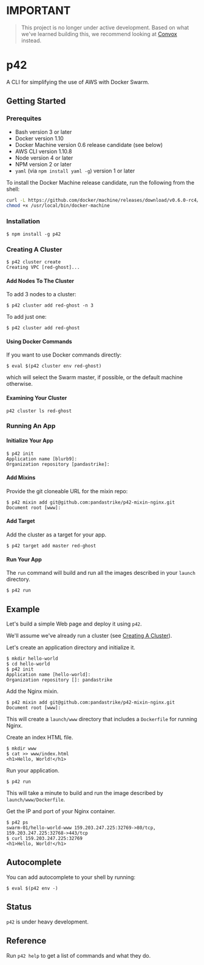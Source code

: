# IMPORTANT

> This project is no longer under active development.
> Based on what we've learned building this,
> we recommend looking at [Convox][] instead.

[Convox]:https://github.com/convox/rack

# p42

A CLI for simplifying the use of AWS with Docker Swarm.

## Getting Started

### Prerequites

- Bash version 3 or later
- Docker version 1.10
- Docker Machine version 0.6 release candidate (see below)
- AWS CLI version 1.10.8
- Node version 4 or later
- NPM version 2 or later
- `yaml` (via `npm install yaml -g`) version 1 or later

To install the Docker Machine release candidate, run the following from the shell:

```sh
curl -L https://github.com/docker/machine/releases/download/v0.6.0-rc4/docker-machine-`uname -s`-`uname -m` > /usr/local/bin/docker-machine && \\
chmod +x /usr/local/bin/docker-machine
```

### Installation

```
$ npm install -g p42
```

### Creating A Cluster

```
$ p42 cluster create
Creating VPC [red-ghost]...
```

#### Add Nodes To The Cluster

To add 3 nodes to a cluster:

```
$ p42 cluster add red-ghost -n 3
```

To add just one:

```
$ p42 cluster add red-ghost
```

#### Using Docker Commands

If you want to use Docker commands directly:

```
$ eval $(p42 cluster env red-ghost)
```

which will select the Swarm master, if possible, or the default machine otherwise.

#### Examining Your Cluster

```
p42 cluster ls red-ghost
```

### Running An App

#### Initialize Your App

```
$ p42 init
Application name [blurb9]:
Organization repository [pandastrike]:
```

#### Add Mixins

Provide the git cloneable URL for the mixin repo:

```
$ p42 mixin add git@github.com:pandastrike/p42-mixin-nginx.git
Document root [www]:
```

#### Add Target

Add the cluster as a target for your app.

```tty
$ p42 target add master red-ghost
```

#### Run Your App

The `run` command will build and run all the images described in your `launch` directory.

```
$ p42 run
```

## Example

Let's build a simple Web page and deploy it using `p42`.

We'll assume we've already run a cluster (see [Creating A Cluster](#creating-a-cluster)).

Let's create an application directory and initialize it.

```
$ mkdir hello-world
$ cd hello-world
$ p42 init
Application name [hello-world]:
Organization repository []: pandastrike
```

Add the Nginx mixin.

```
$ p42 mixin add git@github.com:pandastrike/p42-mixin-nginx.git
Document root [www]:
```

This will create a `launch/www` directory that includes a `Dockerfile` for running Nginx.

Create an index HTML file.

```
$ mkdir www
$ cat >> www/index.html
<h1>Hello, World!</h1>
```

Run your application.

```
$ p42 run
```

This will take a minute to build and run the image described by `launch/www/Dockerfile`.

Get the IP and port of your Nginx container.

```
$ p42 ps
swarm-01/hello-world-www 159.203.247.225:32769->80/tcp, 159.203.247.225:32768->443/tcp
$ curl 159.203.247.225:32769
<h1>Hello, World!</h1>
```

## Autocomplete

You can add autocomplete to your shell by running:

```
$ eval $(p42 env -)
```

## Status

`p42` is under heavy development.

## Reference

Run `p42 help` to get a list of commands and what they do.
